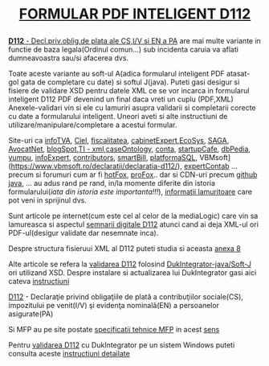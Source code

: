 <h1><p align="center" width="100%"><a href="https://stefanache.github.io/MFP-ANAF-RO/js_scripts/anaf/declaratii/D112/d112_15022023.xsd">FORMULAR PDF INTELIGENT  D112</a></p></h1>

[**D112** - Decl.priv.oblig.de plata ale CS,I/V si EN a PA](https://static.anaf.ro/static/10/Anaf/Declaratii_R/112.html) are mai multe variante in functie de baza legala(Ordinul comun...)
sub incidenta caruia va aflati dumneavoastra sau/si afacerea dvs.

Toate aceste variante au soft-ul A(adica formularul inteligent PDF atasat- gol gata de completare cu date) si softul J(java).
Puteti gasi desigur si fisiere de validare XSD pentru datele XML ce se vor incarca in formularul inteligent D112 PDF devenind un final daca vreti un cuplu (PDF,XML)
Anexele-validari vin si ele cu lamuriri asupra validarii si completarii corecte cu date a formularului inteligent. Uneori aveti si alte instructiuni de utilizare/manipulare/completare a acestui formular.

Site-uri ca [infoTVA](https://infotva.manager.ro/articole/formulare-si-declaratii/declaratia-112-actualizata-ultima-versiune-descarca-aici-5872.html), [Ciel](https://ciel.ro/blog/declaratia-d112/), [fiscalitatea](https://www.fiscalitatea.ro/declaratia-112-actualizata-in-februarie-2018-10807/), [cabinetExpert](https://www.cabinetexpert.ro/2015-01-24/declaratia-112-pdf-inteligent-valabil-incepand-cu-01-01-2015-vers-3-0-5.html),[EcoSys](https://www.ecosys.ro/informatii-utile/download/download-declaratii/), [SAGA](https://www.sagasoftware.ro/d300-iulie-2019-d112/), [AvocatNet](https://www.avocatnet.ro/forum/discutie_261096/Versiunea-actualizata-pentru-Declaratia-112-Soft-A-si-Soft-J-Metode-de-preluare-declaratia-112-dintr-o-luna-anterioara.html), [blogSpot](https://ahasoftware.blogspot.com/p/decunicatoxml.html),[TI - xml](https://investor.ti.com/static-files/2ab80f5d-8c08-4422-8d68-e8580dd2e1d3),[caseOntology](https://caseontology.org/examples/asgard/), [conta](http://www.conta.ro/articol_descarcati-declaratia-112-actualizata-recent-6139.html), [startupCafe](https://www.startupcafe.ro/taxe/declaratia-112-pdf-inteligent-actualizat-anaf-2021.htm), [dbPedia](https://dbpedia.org/page/D410_road), [yumpu](https://www.yumpu.com/ro/document/view/33372214/declaratia-112-instructiuni-de-completare-pdf-finantesmro), [infoExpert](https://info-expert.ro/SAL-D112),  [contributors](https://www.contributors.ro/declara%C8%9Bia-unica-experien%C8%9Ba-unica/), [smartBill](https://ajutorconta.smartbill.ro/article/776-declaratia-112), [platformaSQL](https://www.platphormasql.ro/articol2.php), VBMsoft](https://www.vbmsoft.ro/declaratii/declaratia-d112/), [expertContab](https://info-expert.ro/SAL-D112) ... precum si forumuri cum ar fi [hotFox](https://hotfox.ro/forum/viewtopic.php?t=116&start=20), [proFox](https://www.facebook.com/groups/3239944772705473/).. dar si CDN-uri precum [github java](https://hotfox.ro/forum/viewtopic.php?t=116&start=20), ... 
au adus rand pe rand, in/la momente diferite din istoria formularului(*iata din istoria este importanta!!!*), [informatii lamuritoare](https://www.sagasoft.ro/forum/viewtopic.php?t=13941) care pot veni in sprijinul dvs.

Sunt articole pe internet(cum este cel al celor de la mediaLogic) care vin sa lamureasca si aspectul [semnarii digitale D112](https://medialogic.ro/blog/2011/12/19/cum-semnezi-o-d112-daca-ai-doar-fisierul-xml/) atunci cand ai deja XML-ul  ori PDF-ul(desigur validate dar nesemnate inca).

Despre structura fisieruui XML al D112 puteti studia si aceasta [anexa 8](https://www.softsystems.ro/images/stories/pdf/anexa8.pdf)

Alte articole se refera la [validarea D112](https://nextup.ro/faq-salarii/cum-validezi-declaratia-112-cu-duk/) folosind [DukIntegrator-java/Soft-J](https://www.ciel.ro/wp-content/uploads/docs/JavaD112.pdf) ori utilizand XSD. Despre instalare si actualizarea lui DukIntegrator gasi aici cateva [instructiuni](https://hamorsoft.eu/site/web/uploads/duki.pdf)

[D112](https://static.anaf.ro/static/10/Anaf/declunica/d112_pdf_utilizare_09022011.pdf) - Declaraţie privind obligaţiile de plată a contribuţiilor sociale(CS), impozitului pe venit(I/V) şi evidenţa nominală(EN) a persoanelor asigurate(PA)

Si MFP au pe site postate [specificatii tehnice MFP](https://extranet.anaf.mfinante.gov.ro/anaf/extranet/Servicii/specificatii_tehnice/!ut/p/a0/04_Sj9CPykssy0xPLMnMz0vMAfGjzOLdLTwMDC2DDbws_AJcDAKdAgycPX3djQ0sTPWDU_P0C7IdFQF7JZ91/) in acest [sens](https://isjialomita.ro/EduSAL/EduSAL-pasii%20pentru%20D112.pdf)

Pentru [validarea D112](https://reisoft.ro/actualizari/ReiSal/Instalarea%20programului%20de%20validare%20a%20fisierului%20XML.pdf) cu DukIntegrator pe un sistem Windows puteti consulta aceste [instructiuni detailate](https://reisoft.ro/actualizari/ReiSal/Instalarea%20programului%20de%20validare%20a%20fisierului%20XML.pdf)
